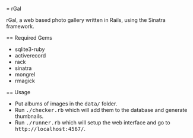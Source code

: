 = rGal

rGal, a web based photo gallery written in Rails, using the Sinatra framework.

== Required Gems

* sqlite3-ruby
* activerecord
* rack
* sinatra
* mongrel
* rmagick

== Usage

* Put albums of images in the <tt>data/</tt> folder.
* Run <tt>./checker.rb</tt> which will add them to the database and generate thumbnails.
* Run <tt>./runner.rb</tt> which will setup the web interface and go to <tt>http://localhost:4567/</tt>.